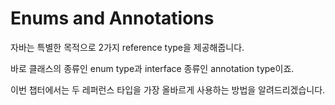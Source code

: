 # Enums and Annotations

자바는 특별한 목적으로 2가지 reference type을 제공해줍니다.

바로 클래스의 종류인 enum type과 interface 종류인 annotation type이죠.



이번 챕터에서는 두 레퍼런스 타입을 가장 올바르게 사용하는 방법을 알려드리겠습니다.

